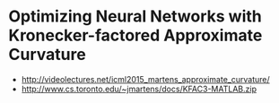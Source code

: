# Optimizing Neural Networks with Kronecker-factored Approximate Curvature
* http://videolectures.net/icml2015_martens_approximate_curvature/
* http://www.cs.toronto.edu/~jmartens/docs/KFAC3-MATLAB.zip
